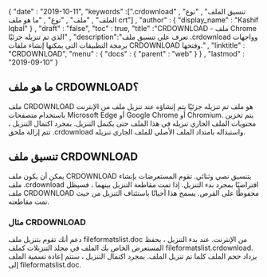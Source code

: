 {
  "date" : "2019-10-11",
  "keywords" :[".crdownload" , "تنسيق الملف" , "نوع الملف" , "ملف" , "نوع" , "ما هو ملف crt"] ,
  "author" : {
    "display_name" : "Kashif Iqbal"
} ,
  "draft" : "false",
  "toc" : true,
  "title" :"CRDOWNLOAD - ملف Chrome الذي تم تنزيله جزئيًا" ,
  "description":"تعرف على تنسيق ملف .crdownload وواجهات برمجة التطبيقات التي يمكنها إنشاء ملفات CRDOWNLOAD وفتحها." ,
  "linktitle" : "CRDOWNLOAD",
  "menu" : {
    "docs" : {
      "parent" : "web"
}
} ,
  "lastmod" : "2019-09-10"
}

## ما هو ملف CRDOWNLOAD؟

ملف CRDOWNLOAD هو ملف تم تنزيله جزئيًا يتم إنشاؤه عند تنزيل ملف من الإنترنت باستخدام متصفحات Microsoft Edge أو Google Chrome أو Chromium. يتم تخزين محتويات الملف الجاري تنزيله في هذا الملف حتى يكتمل التنزيل. بمجرد اكتمال التنزيل ، تتم إزالة ملحق .crdownload واستبداله بامتداد الملف الأصلي للملف الجاري تنزيله.

## تنسيق ملف CRDOWNLOAD

يمكن أن يكون ملف CRDOWNLOAD بتنسيق نصي وثنائي. تقوم المستعرضات بإنشاء ملف .crdownload افتراضيًا بمجرد بدء التنزيل. إذا تمت مقاطعة التنزيل بينهما ، فسيظل ملف CRDOWNLOAD محفوظًا على القرص. يسمح هذا أحيانًا باستئناف التنزيل من حيث تمت مقاطعته.

### مثال CRDOWNLOAD

دعم أنك تقوم بتنزيل ملف fileformatslist.doc من الإنترنت. عند بدء التنزيل ، يحفظ المستعرض الخاص بك الملف في مجلد التنزيلات كملف fileformatslist.crdownload. يزداد حجم الملف كلما تم تنزيل الملف. بمجرد اكتمال التنزيل ، ستتم إعادة تسمية الملف إلى fileformatslist.doc.


